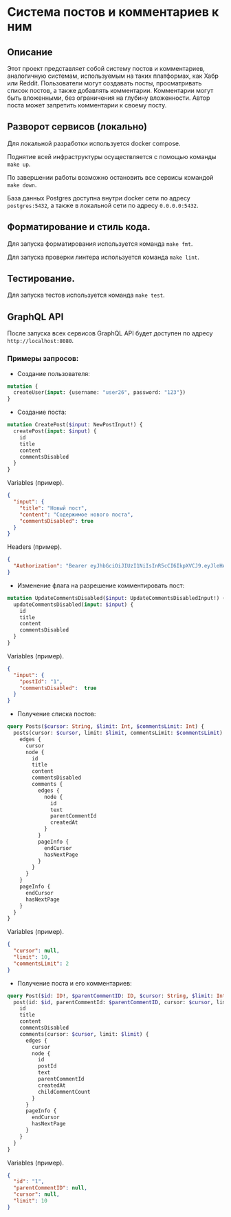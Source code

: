 # Система постов и комментариев к ним

## Описание

Этот проект представляет собой систему постов и комментариев, аналогичную системам, используемым на таких платформах, как Хабр или Reddit. Пользователи могут создавать посты, просматривать список постов, а также добавлять комментарии. Комментарии могут быть вложенными, без ограничения на глубину вложенности. Автор поста может запретить комментарии к своему посту.

## Разворот сервисов (локально)

Для локальной разработки используется docker compose.

Поднятие всей инфраструктуры осуществляется с помощью команды `make up`.

По завершении работы возможно остановить все сервисы командой `make down`.

База данных Postgres доступна внутри docker сети по адресу `postgres:5432`,
а также в локальной сети по адресу `0.0.0.0:5432`.

## Форматирование и стиль кода.

Для запуска форматирования используется команда `make fmt`.

Для запуска проверки линтера используется команда `make lint`.

## Тестирование.

Для запуска тестов используется команда `make test`.


## GraphQL API

После запуска всех сервисов GraphQL API будет доступен по адресу `http://localhost:8080`.

### Примеры запросов:

- Создание пользователя:
```graphql
mutation {
  createUser(input: {username: "user26", password: "123"})
}
```

- Создание поста:
```graphql
mutation CreatePost($input: NewPostInput!) {
  createPost(input: $input) {
    id
    title
    content
    commentsDisabled
  }
}
```

Variables (пример).
```json
{
  "input": {
    "title": "Новый пост",
    "content": "Содержимое нового поста",
    "commentsDisabled": true
  }
}
```

Headers (пример).
```json
{
  "Authorization": "Bearer eyJhbGciOiJIUzI1NiIsInR5cCI6IkpXVCJ9.eyJleHAiOjE3Mjk2MTQxNDcsInVzZXJuYW1lIjoidXNlcjI2In0.ONnm2xc8dVkOUdBPWt8nDAknslXi_t0J0K3lnlqG8ds"
}
```

- Изменение флага на разрешение комментировать пост:
```graphql
mutation UpdateCommentsDisabled($input: UpdateCommentsDisabledInput!) {
  updateCommentsDisabled(input: $input) {
    id
    title
    content
    commentsDisabled
  }
}
```

Variables (пример).
```json
{
  "input": {
    "postId": "1",
    "commentsDisabled":  true
  }
}
```

- Получение списка постов:
```graphql
query Posts($cursor: String, $limit: Int, $commentsLimit: Int) {
  posts(cursor: $cursor, limit: $limit, commentsLimit: $commentsLimit) {
    edges {
      cursor
      node {
        id
        title
        content
        commentsDisabled
        comments {
          edges {
            node {
              id
              text
              parentCommentId
              createdAt
            }
          }
          pageInfo {
            endCursor
            hasNextPage
          }
        }
      }
    }
    pageInfo {
      endCursor
      hasNextPage
    }
  }
}
```

Variables (пример).
```json
{
  "cursor": null,
  "limit": 10,
  "commentsLimit": 2
}
```

- Получение поста и его комментариев:
```graphql
query Post($id: ID!, $parentCommentID: ID, $cursor: String, $limit: Int) {
  post(id: $id, parentCommentId: $parentCommentID, cursor: $cursor, limit: $limit) {
    id
    title
    content
    commentsDisabled
    comments(cursor: $cursor, limit: $limit) {
      edges {
        cursor
        node {
          id
          postId
          text
          parentCommentId
          createdAt
          childCommentCount
        }
      }
      pageInfo {
        endCursor
        hasNextPage
      }
    }
  }
}
```

Variables (пример).
```json
{
  "id": "1",                
  "parentCommentID": null,    
  "cursor": null,            
  "limit": 10                
}
```
